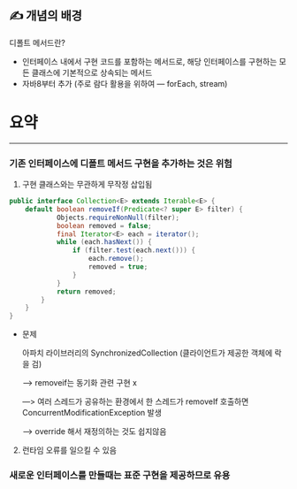 ## ✍️ 개념의 배경

디폴트 메서드란?

- 인터페이스 내에서 구현 코드를 포함하는 메서드로, 해당 인터페이스를 구현하는 모든 클래스에 기본적으로 상속되는 메서드
- 자바8부터 추가 (주로 람다 활용을 위하여 — forEach, stream)

# 요약

---

### 기존 인터페이스에 디폴트 메서드 구현을 추가하는 것은 위험

1) 구현 클래스와는 무관하게 무작정 삽입됨

```java
public interface Collection<E> extends Iterable<E> {
	default boolean removeIf(Predicate<? super E> filter) {
	        Objects.requireNonNull(filter);
	        boolean removed = false;
	        final Iterator<E> each = iterator();
	        while (each.hasNext()) {
	            if (filter.test(each.next())) {
	                each.remove();
	                removed = true;
	            }
	        }
	        return removed;
	    }
	}
}
```

- 문제
    
    아파치 라이브러리의 SynchronizedCollection (클라이언트가 제공한 객체에 락을 검)
    
    —> removeif는 동기화 관련 구현 x
    
    —> 여러 스레드가 공유하는 환경에서 한 스레드가 removeIf 호출하면 ConcurrentModificationException 발생
    
    —> override 해서 재정의하는 것도 쉽지않음
    

2) 런타임 오류를 일으킬 수 있음


### 새로운 인터페이스를 만들때는 표준 구현을 제공하므로 유용

